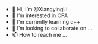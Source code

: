 - 👋 Hi, I’m @XiangyingLi
- 👀 I’m interested in CPA
- 🌱 I’m currently learning c++
- 💞️ I’m looking to collaborate on ...
- 📫 How to reach me ...

<!---
XiangyingLi/XiangyingLi is a ✨ special ✨ repository because its `README.md` (this file) appears on your GitHub profile.
You can click the Preview link to take a look at your changes.
--->
